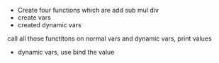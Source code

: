 - Create four functions which are 
    add 
    sub
    mul
    div
- create vars 
- created dynamic vars

call all those functitons on normal vars and dynamic vars, print values

- dynamic vars, use bind the value